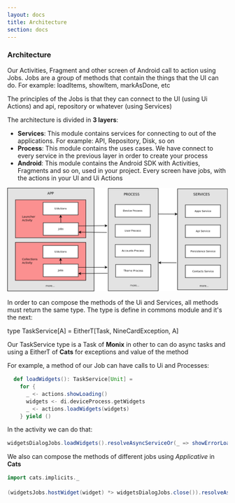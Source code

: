 ```yaml
---
layout: docs
title: Architecture
section: docs
---
```


### Architecture

Our Activities, Fragment and other screen of Android call to action using Jobs. Jobs are a group of methods that contain the things that the UI can do. For example: loadItems, showItem, markAsDone, etc

The principles of the Jobs is that they can connect to the UI (using Ui Actions) and api, repository or whatever (using Services)

The architecture is divided in **3 layers**:

- **Services**: This module contains services for connecting to out of the applications. For example: API, Repository, Disk, so on
- **Process**: This module contains the uses cases. We have connect to every service in the previous layer in order to create your process
- **Android**: This module contains the Android SDK with Activities, Fragments and so on, used in your project. Every screen have jobs, with the actions in your UI and Ui Actions

![architecture](img/9cards_architecture.png)

In order to can compose the methods of the Ui and Services, all methods must return the same type. The type is define in commons module and it's the next:

type TaskService[A] = EitherT[Task, NineCardException, A]

Our TaskService type is a Task of **Monix** in other to can do async tasks and using a EitherT of **Cats** for exceptions and value of the method

For example, a method of our Job can have calls to Ui and Processes:
 
```scala
  def loadWidgets(): TaskService[Unit] =
    for {
      _ <- actions.showLoading()
      widgets <- di.deviceProcess.getWidgets
      _ <- actions.loadWidgets(widgets)
    } yield ()
```

In the activity we can do that:

```scala
widgetsDialogJobs.loadWidgets().resolveAsyncServiceOr(_ => showErrorLoadingWidgetsInScreen())
```
   
We also can compose the methods of different jobs using _Applicative_ in **Cats** 
 
```scala
import cats.implicits._

(widgetsJobs.hostWidget(widget) *> widgetsDialogJobs.close()).resolveAsync()
``` 